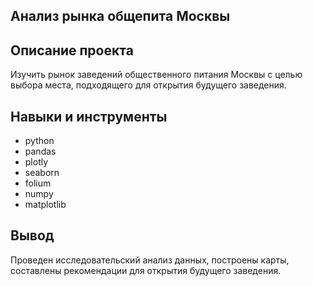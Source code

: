 Анализ рынка общепита Москвы
-------------------------------
Описание проекта
--------------------
Изучить рынок заведений общественного питания Москвы с целью выбора места, подходящего для открытия будущего заведения.

Навыки и инструменты
--------------------
- python
- pandas
- plotly
- seaborn
- folium
- numpy
- matplotlib
  
Вывод
-------
Проведен исследовательский анализ данных, построены карты, составлены рекомендации для открытия будущего заведения.
